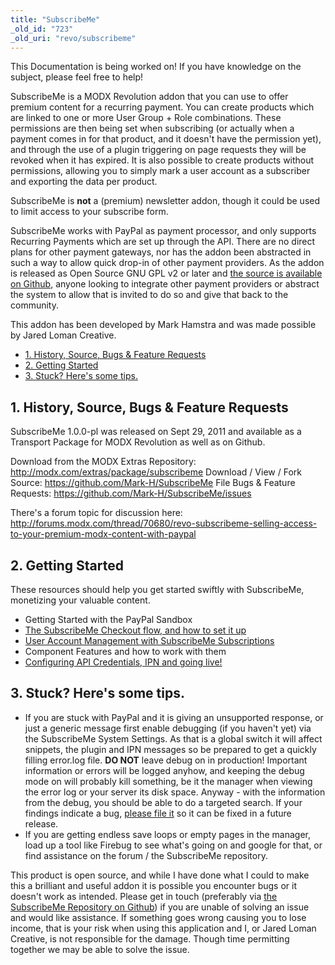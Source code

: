 ```yaml
---
title: "SubscribeMe"
_old_id: "723"
_old_uri: "revo/subscribeme"
---
```


This Documentation is being worked on! If you have knowledge on the subject, please feel free to help!

SubscribeMe is a MODX Revolution addon that you can use to offer premium content for a recurring payment. You can create products which are linked to one or more User Group + Role combinations. These permissions are then being set when subscribing (or actually when a payment comes in for that product, and it doesn't have the permission yet), and through the use of a plugin triggering on page requests they will be revoked when it has expired. It is also possible to create products without permissions, allowing you to simply mark a user account as a subscriber and exporting the data per product.

SubscribeMe is **not** a (premium) newsletter addon, though it could be used to limit access to your subscribe form.

SubscribeMe works with PayPal as payment processor, and only supports Recurring Payments which are set up through the API. There are no direct plans for other payment gateways, nor has the addon been abstracted in such a way to allow quick drop-in of other payment providers. As the addon is released as Open Source GNU GPL v2 or later and [the source is available on Github](https://github.com/Mark-H/SubscribeMe/), anyone looking to integrate other payment providers or abstract the system to allow that is invited to do so and give that back to the community.

This addon has been developed by Mark Hamstra and was made possible by Jared Loman Creative.

- [1. History, Source, Bugs & Feature Requests](#1-history-source-bugs--feature-requests)
- [2. Getting Started](#2-getting-started)
- [3. Stuck? Here's some tips.](#3-stuck-heres-some-tips)

## 1. History, Source, Bugs & Feature Requests

SubscribeMe 1.0.0-pl was released on Sept 29, 2011 and available as a Transport Package for MODX Revolution as well as on Github.

Download from the MODX Extras Repository: <http://modx.com/extras/package/subscribeme>
Download / View / Fork Source: <https://github.com/Mark-H/SubscribeMe>
File Bugs & Feature Requests: <https://github.com/Mark-H/SubscribeMe/issues>

There's a forum topic for discussion here: <http://forums.modx.com/thread/70680/revo-subscribeme-selling-access-to-your-premium-modx-content-with-paypal>

## 2. Getting Started

These resources should help you get started swiftly with SubscribeMe, monetizing your valuable content.

- Getting Started with the PayPal Sandbox
- [The SubscribeMe Checkout flow, and how to set it up](/extras/subscribeme/subscribeme.setting-up-the-payment-flow "SubscribeMe.Setting up the Payment Flow")
- [User Account Management with SubscribeMe Subscriptions](/extras/subscribeme/subscribeme.user-account-management "SubscribeMe.User Account Management")
- Component Features and how to work with them
- [Configuring API Credentials, IPN and going live!](/extras/subscribeme/subscribeme.configuring-api-credentials,-ipn-and-going-live "SubscribeMe.Configuring API Credentials, IPN and going Live")

## 3. Stuck? Here's some tips.

- If you are stuck with PayPal and it is giving an unsupported response, or just a generic message first enable debugging (if you haven't yet) via the SubscribeMe System Settings. As that is a global switch it will affect snippets, the plugin and IPN messages so be prepared to get a quickly filling error.log file. **DO NOT** leave debug on in production! Important information or errors will be logged anyhow, and keeping the debug mode on will probably kill something, be it the manager when viewing the error log or your server its disk space. Anyway - with the information from the debug, you should be able to do a targeted search. If your findings indicate a bug, [please file it](https://github.com/Mark-H/SubscribeMe/issues) so it can be fixed in a future release.
- If you are getting endless save loops or empty pages in the manager, load up a tool like Firebug to see what's going on and google for that, or find assistance on the forum / the SubscribeMe repository.

This product is open source, and while I have done what I could to make this a brilliant and useful addon it is possible you encounter bugs or it doesn't work as intended. Please get in touch (preferably via [the SubscribeMe Repository on Github](https://github.com/Mark-H/SubscribeMe/issues)) if you are unable of solving an issue and would like assistance. If something goes wrong causing you to lose income, that is your risk when using this application and I, or Jared Loman Creative, is not responsible for the damage. Though time permitting together we may be able to solve the issue.